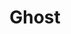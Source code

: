 ---
title: "Ghost"
icon: images/icons/ghost.svg
official_url: https://ghost.org
vitalstats_url: https://headlesscms.org/projects/ghost
taxonomy: cms
---